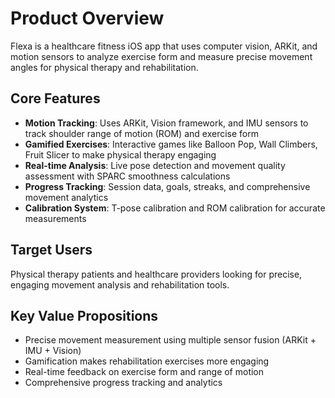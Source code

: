 # Product Overview

Flexa is a healthcare fitness iOS app that uses computer vision, ARKit, and motion sensors to analyze exercise form and measure precise movement angles for physical therapy and rehabilitation.

## Core Features
- **Motion Tracking**: Uses ARKit, Vision framework, and IMU sensors to track shoulder range of motion (ROM) and exercise form
- **Gamified Exercises**: Interactive games like Balloon Pop, Wall Climbers, Fruit Slicer to make physical therapy engaging
- **Real-time Analysis**: Live pose detection and movement quality assessment with SPARC smoothness calculations
- **Progress Tracking**: Session data, goals, streaks, and comprehensive movement analytics
- **Calibration System**: T-pose calibration and ROM calibration for accurate measurements

## Target Users
Physical therapy patients and healthcare providers looking for precise, engaging movement analysis and rehabilitation tools.

## Key Value Propositions
- Precise movement measurement using multiple sensor fusion (ARKit + IMU + Vision)
- Gamification makes rehabilitation exercises more engaging
- Real-time feedback on exercise form and range of motion
- Comprehensive progress tracking and analytics